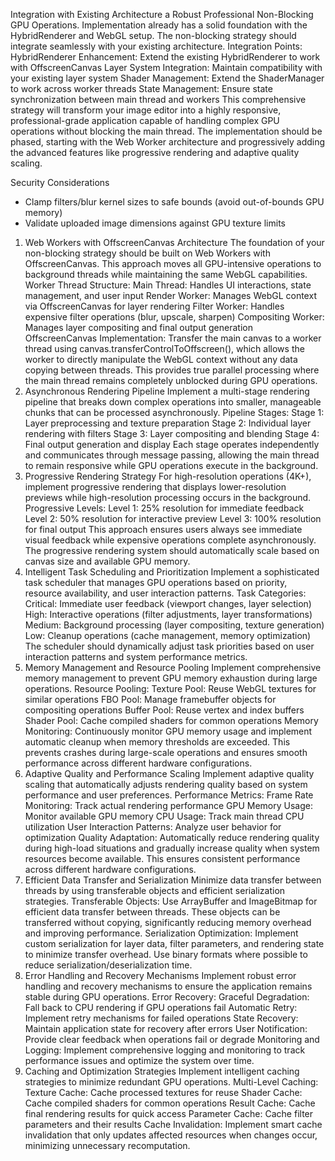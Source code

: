 
Integration with Existing Architecture a Robust Professional Non-Blocking GPU Operations. Implementation already has a solid foundation with the HybridRenderer and WebGL setup. The non-blocking strategy should integrate seamlessly with your existing architecture.
Integration Points:
HybridRenderer Enhancement: Extend the existing HybridRenderer to work with OffscreenCanvas
Layer System Integration: Maintain compatibility with your existing layer system
Shader Management: Extend the ShaderManager to work across worker threads
State Management: Ensure state synchronization between main thread and workers
This comprehensive strategy will transform your image editor into a highly responsive, professional-grade application capable of handling complex GPU operations without blocking the main thread. The implementation should be phased, starting with the Web Worker architecture and progressively adding the advanced features like progressive rendering and adaptive quality scaling.

Security Considerations
- Clamp filters/blur kernel sizes to safe bounds (avoid out-of-bounds GPU memory)
- Validate uploaded image dimensions against GPU texture limits


1. Web Workers with OffscreenCanvas Architecture
The foundation of your non-blocking strategy should be built on Web Workers with OffscreenCanvas. This approach moves all GPU-intensive operations to background threads while maintaining the same WebGL capabilities.
Worker Thread Structure:
Main Thread: Handles UI interactions, state management, and user input
Render Worker: Manages WebGL context via OffscreenCanvas for layer rendering
Filter Worker: Handles expensive filter operations (blur, upscale, sharpen)
Compositing Worker: Manages layer compositing and final output generation
OffscreenCanvas Implementation:
Transfer the main canvas to a worker thread using canvas.transferControlToOffscreen(), which allows the worker to directly manipulate the WebGL context without any data copying between threads. This provides true parallel processing where the main thread remains completely unblocked during GPU operations.
1. Asynchronous Rendering Pipeline
Implement a multi-stage rendering pipeline that breaks down complex operations into smaller, manageable chunks that can be processed asynchronously.
Pipeline Stages:
Stage 1: Layer preprocessing and texture preparation
Stage 2: Individual layer rendering with filters
Stage 3: Layer compositing and blending
Stage 4: Final output generation and display
Each stage operates independently and communicates through message passing, allowing the main thread to remain responsive while GPU operations execute in the background.
1. Progressive Rendering Strategy
For high-resolution operations (4K+), implement progressive rendering that displays lower-resolution previews while high-resolution processing occurs in the background.
Progressive Levels:
Level 1: 25% resolution for immediate feedback
Level 2: 50% resolution for interactive preview
Level 3: 100% resolution for final output
This approach ensures users always see immediate visual feedback while expensive operations complete asynchronously. The progressive rendering system should automatically scale based on canvas size and available GPU memory.
1. Intelligent Task Scheduling and Prioritization
Implement a sophisticated task scheduler that manages GPU operations based on priority, resource availability, and user interaction patterns.
Task Categories:
Critical: Immediate user feedback (viewport changes, layer selection)
High: Interactive operations (filter adjustments, layer transformations)
Medium: Background processing (layer compositing, texture generation)
Low: Cleanup operations (cache management, memory optimization)
The scheduler should dynamically adjust task priorities based on user interaction patterns and system performance metrics.
1. Memory Management and Resource Pooling
Implement comprehensive memory management to prevent GPU memory exhaustion during large operations.
Resource Pooling:
Texture Pool: Reuse WebGL textures for similar operations
FBO Pool: Manage framebuffer objects for compositing operations
Buffer Pool: Reuse vertex and index buffers
Shader Pool: Cache compiled shaders for common operations
Memory Monitoring:
Continuously monitor GPU memory usage and implement automatic cleanup when memory thresholds are exceeded. This prevents crashes during large-scale operations and ensures smooth performance across different hardware configurations.
1. Adaptive Quality and Performance Scaling
Implement adaptive quality scaling that automatically adjusts rendering quality based on system performance and user preferences.
Performance Metrics:
Frame Rate Monitoring: Track actual rendering performance
GPU Memory Usage: Monitor available GPU memory
CPU Usage: Track main thread CPU utilization
User Interaction Patterns: Analyze user behavior for optimization
Quality Adaptation:
Automatically reduce rendering quality during high-load situations and gradually increase quality when system resources become available. This ensures consistent performance across different hardware configurations.
1. Efficient Data Transfer and Serialization
Minimize data transfer between threads by using transferable objects and efficient serialization strategies.
Transferable Objects:
Use ArrayBuffer and ImageBitmap for efficient data transfer between threads. These objects can be transferred without copying, significantly reducing memory overhead and improving performance.
Serialization Optimization:
Implement custom serialization for layer data, filter parameters, and rendering state to minimize transfer overhead. Use binary formats where possible to reduce serialization/deserialization time.
1. Error Handling and Recovery Mechanisms
Implement robust error handling and recovery mechanisms to ensure the application remains stable during GPU operations.
Error Recovery:
Graceful Degradation: Fall back to CPU rendering if GPU operations fail
Automatic Retry: Implement retry mechanisms for failed operations
State Recovery: Maintain application state for recovery after errors
User Notification: Provide clear feedback when operations fail or degrade
Monitoring and Logging:
Implement comprehensive logging and monitoring to track performance issues and optimize the system over time.
1. Caching and Optimization Strategies
Implement intelligent caching strategies to minimize redundant GPU operations.
Multi-Level Caching:
Texture Cache: Cache processed textures for reuse
Shader Cache: Cache compiled shaders for common operations
Result Cache: Cache final rendering results for quick access
Parameter Cache: Cache filter parameters and their results
Cache Invalidation:
Implement smart cache invalidation that only updates affected resources when changes occur, minimizing unnecessary recomputation.

